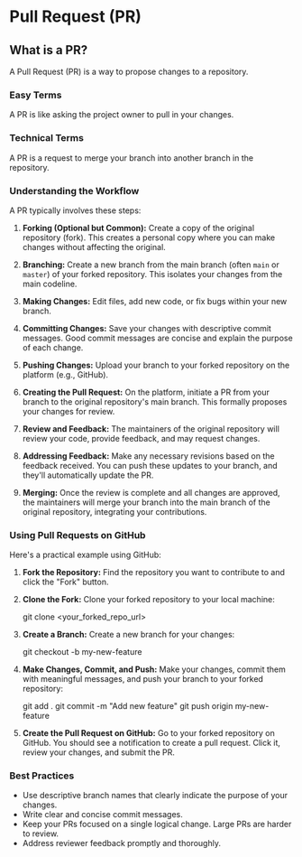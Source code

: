 # Pull Request (PR)

## What is a PR?

A Pull Request (PR) is a way to propose changes to a repository.

### Easy Terms

A PR is like asking the project owner to pull in your changes.

### Technical Terms

A PR is a request to merge your branch into another branch in the repository.

### Understanding the Workflow

A PR typically involves these steps:

1. **Forking (Optional but Common):** Create a copy of the original repository (fork). This creates a personal copy where you can make changes without affecting the original.

2. **Branching:** Create a new branch from the main branch (often `main` or `master`) of your forked repository. This isolates your changes from the main codeline.

3. **Making Changes:** Edit files, add new code, or fix bugs within your new branch.

4. **Committing Changes:** Save your changes with descriptive commit messages. Good commit messages are concise and explain the purpose of each change.

5. **Pushing Changes:** Upload your branch to your forked repository on the platform (e.g., GitHub).

6. **Creating the Pull Request:** On the platform, initiate a PR from your branch to the original repository's main branch. This formally proposes your changes for review.

7. **Review and Feedback:** The maintainers of the original repository will review your code, provide feedback, and may request changes.

8. **Addressing Feedback:** Make any necessary revisions based on the feedback received. You can push these updates to your branch, and they'll automatically update the PR.

9. **Merging:** Once the review is complete and all changes are approved, the maintainers will merge your branch into the main branch of the original repository, integrating your contributions.

### Using Pull Requests on GitHub

Here's a practical example using GitHub:

1. **Fork the Repository:** Find the repository you want to contribute to and click the "Fork" button.

2. **Clone the Fork:** Clone your forked repository to your local machine:

   git clone <your_forked_repo_url>

3. **Create a Branch:** Create a new branch for your changes:

   git checkout -b my-new-feature

4. **Make Changes, Commit, and Push:** Make your changes, commit them with meaningful messages, and push your branch to your forked repository:

   git add .
   git commit -m "Add new feature"
   git push origin my-new-feature

5. **Create the Pull Request on GitHub:** Go to your forked repository on GitHub. You should see a notification to create a pull request. Click it, review your changes, and submit the PR.

### Best Practices

- Use descriptive branch names that clearly indicate the purpose of your changes.
- Write clear and concise commit messages.
- Keep your PRs focused on a single logical change. Large PRs are harder to review.
- Address reviewer feedback promptly and thoroughly.
